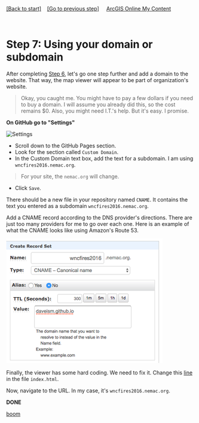 [[Back to start]](github.md)&nbsp;&nbsp;&nbsp;&nbsp;[[Go to previous step]](GitHub_step6.md)
&nbsp;&nbsp;&nbsp;&nbsp;[ArcGIS Online My Content](http://www.arcgis.com/home/content.html)

&nbsp;

# Step 7: Using your domain or subdomain

After completing [Step 6](GitHub_step6.md), let's go one step further and add a domain to the website. That way, the map viewer will appear to be part of organization's website.


> Okay, you caught me. You might have to pay a few dollars if you need to buy a domain. I will assume you already did this, so the cost remains $0. Also, you might need I.T.'s help. But it's easy. I promise.


**On GitHub go to "Settings"**

![Settings](https://docs.google.com/uc?id=0BykF_bN9fsvIU0hBWE52ZTBjWUE)

- Scroll down to the GitHub Pages section.
- Look for the section called `Custom Domain`.
- In the Custom Domain text box, add the text for a subdomain. I am using `wncfires2016.nemac.org`.
> For your site, the `nemac.org` will change.

- Click `Save`.


There should be a new file in your repository named `CNAME`. It contains the text you entered as a subdomain `wncfires2016.nemac.org`.

Add a CNAME record according to the DNS provider's directions. There are just too many providers for me to go over each one. Here is an example of what the CNAME looks like using Amazon's Route 53.

![rename](dns.png)

Finally, the viewer has some hard coding. We need to fix it. Change this [line](https://gist.github.com/daveism/d9d2cf2d34c5ee9b540ec5ca8abf4dab/revisions?diff=split) in the file `index.html`.

Now, navigate to the URL. In my case, it's `wncfires2016.nemac.org`.

**DONE** 

[boom](boom.md)

